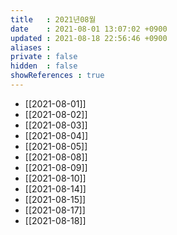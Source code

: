 ```yaml
---
title   : 2021년08월
date    : 2021-08-01 13:07:02 +0900
updated : 2021-08-18 22:56:46 +0900
aliases : 
private : false
hidden  : false
showReferences : true
---
```

- [[2021-08-01]]
- [[2021-08-02]]
- [[2021-08-03]]
- [[2021-08-04]]
- [[2021-08-05]]
- [[2021-08-08]]
- [[2021-08-09]]
- [[2021-08-10]]
- [[2021-08-14]]
- [[2021-08-15]]
- [[2021-08-17]]
- [[2021-08-18]]
